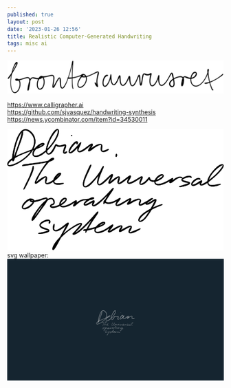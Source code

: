 ```yaml
---
published: true
layout: post
date: '2023-01-26 12:56'
title: Realistic Computer-Generated Handwriting
tags: misc ai 
---
```

![](/media/brontosaurusrex.svg)  


<https://www.calligrapher.ai>  
<https://github.com/sjvasquez/handwriting-synthesis>  
<https://news.ycombinator.com/item?id=34530011>  

![](/media/debianAIhand.svg)  
svg wallpaper:  
![](/media/debianAIhandWall4.svg)
